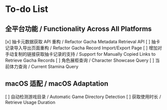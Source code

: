 # To-do List

## 全平台功能 / Functionality Across All Platforms

[x] 抽卡元数据获取 API 重构 / Refactor Gacha Metadata Retrieval API
[ ] 抽卡记录导入导出页面重构 / Refactor Gacha Record Import/Export Page
[ ] 增加对手动复制的链接获取抽卡记录的支持 / Support for Manually Copied Links to Retrieve Gacha Records
[ ] 角色展柜查询 / Character Showcase Query
[ ] 当前体力查询 / Current Stamina Query

## macOS 适配 / macOS Adaptation

[ ] 自动检测游戏目录 / Automatic Game Directory Detection
[ ] 获取使用时长 / Retrieve Usage Duration
